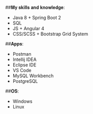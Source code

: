##𝐌𝐲 𝐬𝐤𝐢𝐥𝐥𝐬 𝐚𝐧𝐝 𝐤𝐧𝐨𝐰𝐥𝐞𝐝𝐠𝐞:
- Java 8 + Spring Boot 2
- SQL
- JS + Angular 4
- CSS/SCSS + Bootstrap Grid System

##𝐀𝐩𝐩𝐬:
- Postman
- Intellij IDEA
- Eclipse IDE
- VS Code
- MySQL Workbench
- PostgreSQL

##𝐎𝐒:
- Windows
- Linux
